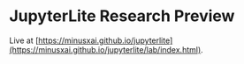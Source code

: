 # JupyterLite Research Preview


Live at [https://minusxai.github.io/jupyterlite](https://minusxai.github.io/jupyterlite/lab/index.html).